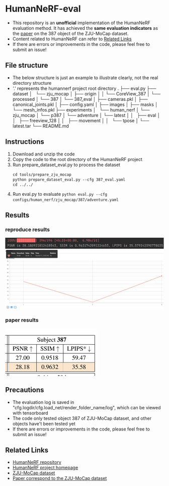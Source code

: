 # HumanNeRF-eval
- This repository is an **unofficial** implementation of the HumanNeRF evaluation method. It has achieved the **same evaluation indicators** as the [paper](https://arxiv.org/abs/2201.04127) on the 387 object of the ZJU-MoCap dataset.
- Content related to HumanNeRF can refer to [Related Links](#1)
- If there are errors or improvements in the code, please feel free to submit an issue!
## File structure
- The below structure is just an example to illustrate clearly, not the real directory structure
- '.' represents the humannerf project root directory
.
├── eval.py
├── dataset
│   └── zju_mocap
│       ├── origin
│       │   └── CoreView_387
│       └── processed
│           └── 387
│           └── 387_eval
│               ├── cameras.pkl
│               ├── canonical_joints.pkl
│               ├── config.yaml
│               ├── images
│               ├── masks
│               └── mesh_infos.pkl
├── experiments
│   └── human_nerf
│       └── zju_mocap
│           └── p387
│               └── adventure
│                   └── latest
│                   │   ├── eval
│                   │   ├── freeview_128
│                   │   ├── movement
│                   │   └── tpose
│                   └── latest.tar
└── README.md
## Instructions
1. Download and unzip the code
2. Copy the code to the root directory of the HumanNeRF project 
3. Run prepare_dataset_eval.py to process the dataset
    ```
    cd tools/prepare_zju_mocap
    python prepare_dataset_eval.py --cfg 387_eval.yaml
    cd ../../
    ```
4. Run eval.py to evaluate
    `python eval.py --cfg configs/human_nerf/zju_mocap/387/adventure.yaml`
## Results
### reproduce results
![terminal_output](terminal_output.png)
![tensorboard_output](tensorboard_output.png)
### paper results
![paper_output](paper_output.png)
## Precautions
- The evaluation log is saved in "cfg.logdir/cfg.load_net/render_folder_name/log", which can be viewed with tensorboard
- The code only tested object 387 of ZJU-MoCap dataset, and other objects have't been tested yet
- If there are errors or improvements in the code, please feel free to submit an issue!
<h2 id='1'>Related Links</h2>

- [HumanNeRF repository](https://github.com/chungyiweng/humannerf)
- [HumanNeRF project homepage](https://grail.cs.washington.edu/projects/humannerf/)
- [ZJU-MoCap dataset](https://github.com/zju3dv/neuralbody/blob/master/INSTALL.md#zju-mocap-dataset)
- [Paper correspond to the ZJU-MoCap dataset](https://arxiv.org/pdf/2012.15838.pdf)

